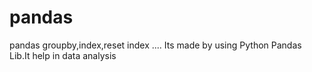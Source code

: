 # pandas
pandas groupby,index,reset index ....
Its made by using Python Pandas Lib.It help in data analysis

